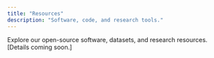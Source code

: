 ```yaml
---
title: "Resources"
description: "Software, code, and research tools."
---
```


Explore our open-source software, datasets, and research resources. [Details coming soon.]
